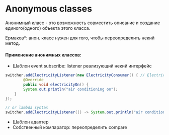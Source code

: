 # Anonymous classes

Анонимный класс - это возможность совместить описание и создание единого(одного) объекта этого класса.

Ермаков\*: анон. класс нужен для того, чтобы переопределить некий метод.

#### **Применение анонимных классов**:

* Шаблон event subscribe:  listener реализующий некий интерфейс&#x20;

```java
switcher.addElectricityListener(new ElectricityConsumer() { // ElectricityConsumer - interface
        @Override
        public void electricityOn() {
        System.out.println("air conditioning on");
    }
});

// or lambda syntax
switcher.addElectricityListener(() -> System.out.println("air conditioning on"));
```

* Шаблон адаптер
* Собственный компаратор: переопределить compare
